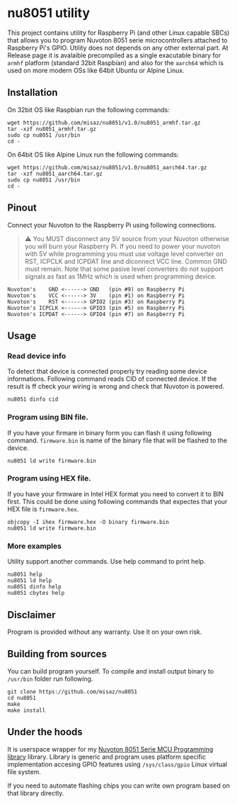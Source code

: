 # nu8051 utility

This project contains utility for Raspberry Pi (and other Linux capable SBCs) that allows you to program Nuvoton 8051 serie microcontrollers attached to Raspberry Pi's GPIO. Utility does not depends on any other external part. At Release page it is avalaible precompiled as a single exacutable binary for `armhf` platform (standard 32bit Raspbian) and also for the `aarch64` which is used on more modern OSs like 64bit Ubuntu or Alpine Linux.

## Installation
On 32bit OS like Raspbian run the following commands:

```
wget https://github.com/misaz/nu8051/v1.0/nu8051_armhf.tar.gz
tar -xzf nu8051_armhf.tar.gz
sudo cp nu8051 /usr/bin
cd -
```

On 64bit OS like Alpine Linux run the following commands:

```
wget https://github.com/misaz/nu8051/v1.0/nu8051_aarch64.tar.gz
tar -xzf nu8051_aarch64.tar.gz
sudo cp nu8051 /usr/bin
cd -
```

## Pinout

Connect your Nuvoton to the Raspberry Pi using following connections. 

> :warning: You MUST disconnect any 5V source from your Nuvoton otherwise you will burn your Raspberry Pi. If you need to power your nuvoton with 5V while programming you must use voltage level converter on RST, ICPCLK and ICPDAT line and diconnect VCC line. Common GND must remain. Note that some pasive level converters do not support signals as fast as 1MHz which is used when programming device.

```
Nuvoton's    GND <------> GND   (pin #9) on Raspberry Pi
Nuvoton's    VCC <------> 3V    (pin #1) on Raspberry Pi
Nuvoton's    RST <------> GPIO2 (pin #3) on Raspberry Pi
Nuvoton's ICPCLK <------> GPIO3 (pin #5) on Raspberry Pi
Nuvoton's ICPDAT <------> GPIO4 (pin #7) on Raspberry Pi
```

## Usage

### Read device info

To detect that device is connected properly try reading some device informations. Following command reads CID of connected device. If the result is ff check your wiring is wrong and check that Nuvoton is powered.

```
nu8051 dinfo cid
```

### Program using BIN file.

If you have your firmare in binary form you can flash it using following command. `firmware.bin` is name of the binary file that will be flashed to the device.

```
nu8051 ld write firmware.bin
```

### Program using HEX file.

If you have your firmware in Intel HEX format you need to convert it to BIN first. This could be done using following commands that expectes that your HEX file is `firmware.hex`.

```
objcopy -I ihex firmware.hex -O binary firmware.bin
nu8051 ld write firmware.bin
```

### More examples

Utility support another commands. Use help command to print help.

```
nu8051 help
nu8051 ld help
nu8051 dinfo help
nu8051 cbytes help
```

## Disclaimer

Program is provided without any warranty. Use it on your own risk.

## Building from sources

You can build program yourself. To compile and install output binary to `/usr/bin` folder run following.

```
git clone https://github.com/misaz/nu8051
cd nu8051
make
make install
```

## Under the hoods

It is userspace wrapper for my [Nuvoton 8051 Serie MCU Programming library](https://github.com/misaz/Nuvoton8051ProgrammingLib) library. Library is generic and program uses platform specific implementation accesing GPIO features using `/sys/class/gpio` Linux virtual file system.

If you need to automate flashing chips you can write own program based on that library directly.
